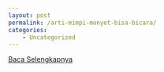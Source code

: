 ```yaml
---
layout: post
permalink: /arti-mimpi-monyet-bisa-bicara/
categories:
    - Uncategorized
---
```


[Baca Selengkapnya](/10)